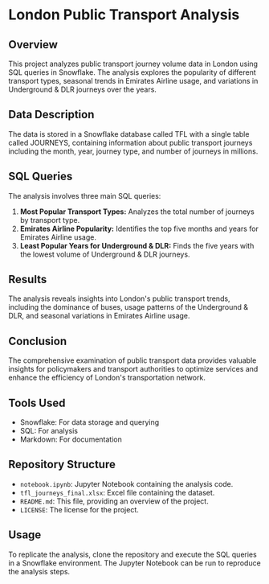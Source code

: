 # London Public Transport Analysis

## Overview
This project analyzes public transport journey volume data in London using SQL queries in Snowflake. The analysis explores the popularity of different transport types, seasonal trends in Emirates Airline usage, and variations in Underground & DLR journeys over the years.

## Data Description
The data is stored in a Snowflake database called TFL with a single table called JOURNEYS, containing information about public transport journeys including the month, year, journey type, and number of journeys in millions.

## SQL Queries
The analysis involves three main SQL queries:
1. **Most Popular Transport Types:** Analyzes the total number of journeys by transport type.
2. **Emirates Airline Popularity:** Identifies the top five months and years for Emirates Airline usage.
3. **Least Popular Years for Underground & DLR:** Finds the five years with the lowest volume of Underground & DLR journeys.

## Results
The analysis reveals insights into London's public transport trends, including the dominance of buses, usage patterns of the Underground & DLR, and seasonal variations in Emirates Airline usage.

## Conclusion
The comprehensive examination of public transport data provides valuable insights for policymakers and transport authorities to optimize services and enhance the efficiency of London's transportation network.

## Tools Used
- Snowflake: For data storage and querying
- SQL: For analysis
- Markdown: For documentation

## Repository Structure
- `notebook.ipynb`: Jupyter Notebook containing the analysis code.
- `tfl_journeys_final.xlsx`: Excel file containing the dataset.
- `README.md`: This file, providing an overview of the project.
- `LICENSE`: The license for the project.

## Usage
To replicate the analysis, clone the repository and execute the SQL queries in a Snowflake environment. The Jupyter Notebook can be run to reproduce the analysis steps.



